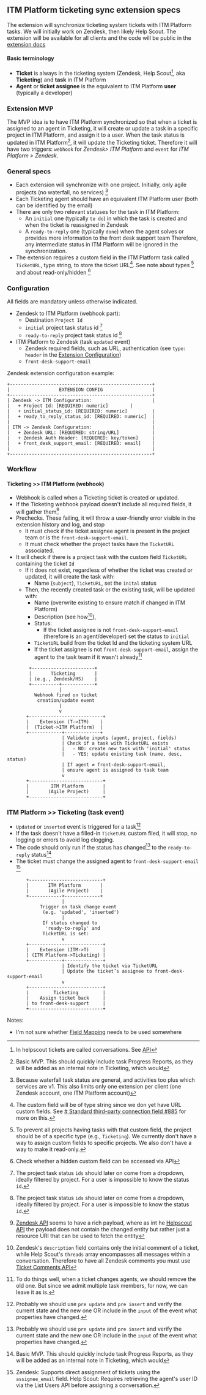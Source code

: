 ##  ITM Platform ticketing sync extension specs
The extension will synchronize ticketing system tickets with ITM Platform tasks. We will initially work on Zendesk, then likely Help Scout. The extension will be available for all clients and the code will be public in the [extension docs](https://github.com/itmplatform/extension-docs) 
#### Basic terminology
- **Ticket** is always in the ticketing system (Zendesk, Help Scout[^4], aka **Ticketing**) and **task** in ITM Platform
- **Agent** or **ticket assignee** is the equivalent to ITM Platform **user** (typically a developer)
### Extension MVP
 The MVP idea is to have ITM Platform synchronized so that when a ticket is assigned to an agent in Ticketing, it will create or update a task in a specific project in ITM Platform, and assign it to a user.  When the task status is updated in ITM Platform[^10], it will update the Ticketing ticket.
 Therefore it will have two triggers: `webhook` for *Zendesk> ITM Platform* and `event` for *ITM Platform > Zendesk*.
 
### General specs
 
- Each extension will synchronize with one project. Initially, only agile projects (no waterfall, no services) [^0]
- Each Ticketing agent should have an equivalent ITM Platform user (both can be identified by the email)
- There are only two relevant statuses for the task in ITM Platform:
	- An `initial` one (typically `to do`) in which the task is created and when the ticket is reassigned in Zendesk
	- A `ready-to-reply` one (typically `done`) when the agent solves or provides more information to the front desk support team
	 Therefore, any intermediate status in ITM Platform will be ignored in the synchronization.
- The extension requires a custom field in the ITM Platform task called `TicketURL`, type string, to store the ticket URL[^3]. See note about types [^1] and about read-only/hidden [^2]
### Configuration
All fields are mandatory unless otherwise indicated.
- Zendesk to ITM Platform (webhook part):
	- Destination `Project Id`
	- `initial` project task status id [^11]
	- `ready-to-reply` project task status id [^11]
- ITM Platform to Zendesk (task `updated` event)
	- Zendesk required fields, such as URL, authentication (see `type: header` in the [Extension Configuration](https://github.com/itmplatform/extension-docs?tab=readme-ov-file#extension-configuration)) 
	- `front-desk-support-email` 

Zendesk extension configuration example:
```
+----------------------------------------------------+
|                  EXTENSION CONFIG                  |
+----------------------------------------------------+
| Zendesk -> ITM Configuration:                      |
|   + Project Id: [REQUIRED: numeric]        |
|   + initial_status_id: [REQUIRED: numeric]         |
|   + ready_to_reply_status_id: [REQUIRED: numeric]  |
|                                                    |
| ITM -> Zendesk Configuration:                      |
|   + Zendesk URL: [REQUIRED: string/URL]            |
|   + Zendesk Auth Header: [REQUIRED: key/token]     |
|   + front_desk_support_email: [REQUIRED: email]    |
|                                                    |
+----------------------------------------------------+

```
### Workflow

#### Ticketing >> ITM Platform (webhook)
* Webhook is called when a Ticketing ticket is created or updated.
* If the Ticketing webhook payload doesn't include all required fields, it will gather them[^5]
* Prechecks. These failing, it will throw a user-friendly error visible in the extension history and log, and stop
	* It must check if the ticket assignee agent  is present in the project team or is the  `front-desk-support-email`.
	* It must check whether the project tasks have the `TicketURL` associated. 
* It will check if there is a project task with the custom field `TicketURL` containing the ticket `Id`
	* If it does not exist, regardless of whether the ticket was created or updated, it will create the task with:
		* Name (`subject`), `TicketURL`, set the `inital` status 
	* Then, the recently created task or the existing task, will be updated with:
		* Name (overwrite existing to ensure match if changed in ITM Platform)
		* Description (see how[^6]), 
		* Status: 
			* If the ticket assignee is not `front-desk-support-email` (therefore is an agent/developer) set the status to `initial`
		* `TicketURL` build from the ticket Id and the ticketing system URL
		* If the ticket assignee is not  `front-desk-support-email`, assign the agent to the task team if it wasn't already[^8]
```
        +-----------------------+
        |       Ticketing       |
        | (e.g., Zendesk/HS)    |
        +----------+------------+
                   |
          Webhook fired on ticket
           creation/update event
                   |
                   v
       +---------------------------+
       |    Extension (T->ITM)    |
       |  (Ticket->ITM Platform)  |
       +------------+-------------+
                    | Validate inputs (agent, project, fields)
                    | Check if a task with TicketURL exists
                    |   - NO: create new task with 'initial' status
                    |   - YES: update existing task (name, desc, status)
                    | If agent ≠ front-desk-support-email, 
                    | ensure agent is assigned to task team
                    v
       +---------------------------+
       |        ITM Platform       |
       |       (Agile Project)     |
       +---------------------------+

```
### ITM Platform >> Ticketing (task event)
* `Updated` or `inserted` event is triggered for a task[^9]
* If the task doesn't have a filled-in `TicketURL` custom filed, it will stop, no logging or errors to avoid log clogging.
* The code should only run if the status has changed[^9] to the `ready-to-reply` status[^10]
* The ticket must change the assigned agent to `front-desk-support-email` [^12]

```
       +---------------------------+
       |       ITM Platform       |
       |       (Agile Project)    |
       +------------+-------------+
                    |
            Trigger on task change event
             (e.g. 'updated', 'inserted')
                    |
             If status changed to 
              'ready-to-reply' and 
             TicketURL is set:
                    v
       +---------------------------+
       |    Extension (ITM->T)     |
       | (ITM Platform->Ticketing) |
       +------------+--------------+
                    | Identify the ticket via TicketURL
                    | Update the ticket’s assignee to front-desk-support-email
                    v
       +---------------------------+
       |         Ticketing         |
       |    Assign ticket back     |
       | to front-desk-support     |
       +---------------------------+

```

Notes:
* I'm not sure whether [Field Mapping](https://github.com/itmplatform/extension-docs?tab=readme-ov-file#field-mapping) needs to be used somewhere

[^0]: Because waterfall task status are general, and activities too plus which services are v1. This also limits only one extension per client (one Zendesk account, one ITM Platform account) 

[^1]: To prevent all projects having tasks with that custom field, the project should be of a specific type (e.g., `Ticketing`). We currently don't have a way to assign custom fields to specific projects. We also don't have a way to make it read-only.

[^2]: Check whether a hidden custom field can be accessed via API

[^3]: The custom field will be of type string since we don yet have URL custom fields. See [# Standard third-party connection field #885](https://github.com/itmplatform/backend-master/issues/885) for more on this.

[^4]: In helpscout tickets are called conversations. See [API](https://developer.helpscout.com/mailbox-api/endpoints/conversations/get/) 

[^5]:  [Zendesk API](https://developer.zendesk.com/api-reference/webhooks/webhooks-api/webhooks/) seems to have a rich payload, where as int he [Helpscout API](https://developer.helpscout.com/mailbox-api/endpoints/webhooks/create/) the payload does not contain the changed entity but rather just a resource URI that can be used to fetch the entity 

[^6]: Zendesk's `description` field  contains only the initial comment of a ticket, while Help Scout's `threads` array encompasses all messages within a conversation. Therefore to have all Zendesk comments you must use [Ticket Comments API](https://developer.zendesk.com/api-reference/ticketing/tickets/ticket_comments/) 

[^7]: We don't prevent that there could be more than one task with the same `TicketURL`, so we should take the first one.

[^8]: To do things well, when a ticket changes agents, we should remove the old one. But since we admit multiple task members, for now, we can leave it as is.

[^9]: Probably we should use `pre update` and `pre insert` and verify the current state and the new one OR include in the `input` of the event what properties have changed.

[^10]: Basic MVP. This should quickly include task Progress Reports, as they will be added as an internal note in Ticketing, which would 

[^11]: The project task status `ids` should later on come from a dropdown, ideally filtered by project. For a user is impossible to know the status `id`.

[^12]: Zendesk: Supports direct assignment of tickets using the` assignee_email` field. Help Scout: Requires retrieving the agent's user ID via the List Users API before assigning a conversation.